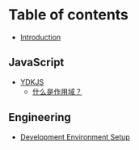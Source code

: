# Table of contents

* [Introduction](README.md)

## JavaScript

* [YDKJS](javascript/ydkjs/README.md)
  * [什么是作用域？](javascript/ydkjs/shen-me-shi-zuo-yong-yu.md)

## Engineering

* [Development Environment Setup](engineering/development-environment-setup.md)

